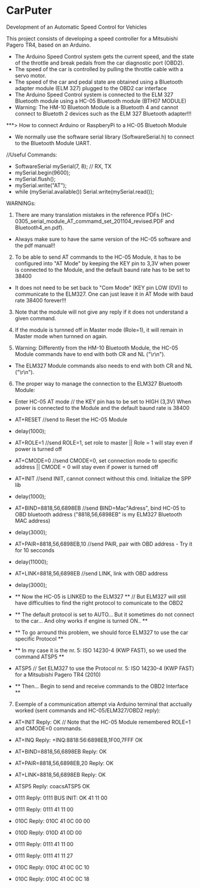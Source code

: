 # CarPuter
Development of an Automatic Speed Control for Vehicles

This project consists of developing a speed controller for a Mitsubishi Pagero TR4, based on an Arduino.
-	The Arduino Speed Control system gets the current speed, and the state of the throttle and break pedals from the car diagnostic port (OBD2).
-	The speed of the car is controlled by pulling the throttle cable with a servo motor.
-	The speed of the car and pedal state are obtained using a Bluetooth adapter module (ELM 327) plugged to the OBD2 car interface
-	The Arduino Speed Control system is connected to the ELM 327 Bluetooth module using a HC-05 Bluetooth module (BTH07 MODULE)
-	Warning: The HM-10 Bluetooh Module is a Bluetooth 4 and cannot connect to Bluetoth 2 devices such as the ELM 327 Bluetooth adapter!!!


***> How to connect Arduino or RaspberyPi to a HC-05 Bluetooh Module

-	We normally use the software serial  library (SoftwareSerial.h) to connect to the Bluetooth Module UART.

//Useful Commands:
-	SoftwareSerial mySerial(7, 8); // RX, TX
-	mySerial.begin(9600);
-	mySerial.flush();
-	mySerial.write("AT");  
-	while (mySerial.available())       Serial.write(mySerial.read());

WARNINGs: 

1)	There are many translation mistakes in the reference PDFs (HC-0305_serial_module_AT_commamd_set_201104_revised.PDF and Bluetooth4_en.pdf).
-	Always make sure to have the same version of the HC-05 software and the pdf manual!!

2)	To be able to send AT commands to the HC-05 Module, it has to be configured into "AT Mode" by keeping the KEY pin to 3,3V when power is connected to the Module, and the default baund rate has to be set to 38400
-	It does not need to be set back to "Com Mode"  (KEY pin LOW (0V)) to communicate to the ELM327. One can just leave it in AT Mode with baud rate 38400 forever!!!

3)	Note that the module will not give any reply if it does not understand a given command.

4)	If the module is turnned off in Master mode (Role=1), it will remain in Master mode when turnned on again.

5)	Warning: Differently from the HM-10 Bluetooth Module, the HC-05 Module commands have to end with both CR and NL ("\r\n").
-	The ELM327 Module commands also needs to end with both CR and NL ("\r\n").

6)	The proper way to manage the connection to the ELM327 Bluetooth Module:

 
-	Enter HC-05 AT mode		// the KEY pin has to be set to HIGH (3,3V) When power is connected to the Module and the default baund rate is 38400
-	AT+RESET				//send to Reset the HC-05 Module
-	delay(1000);
-	AT+ROLE=1               //send ROLE=1, set role to master || Role = 1 will stay even if power is turned off
-	AT+CMODE=0              //send CMODE=0, set connection mode to specific address || CMODE = 0 will stay even if power is turned off
-	AT+INIT                 //send INIT, cannot connect without this cmd. Initialize the SPP lib
-	delay(1000); 
-	AT+BIND=8818,56,6898EB  //send BIND=Mac"Adress", bind HC-05 to OBD bluetooth address ("8818,56,6898EB" is my ELM327 Bluetooth MAC address)
-	delay(3000); 
-	AT+PAIR=8818,56,6898EB,10 //send PAIR, pair with OBD address - Try it for 10 secconds
-	delay(11000);  
-	AT+LINK=8818,56,6898EB     //send LINK, link with OBD address
-	delay(3000); 

-	** Now the HC-05 is LINKED to the ELM327 **		// But ELM327 will still have difficulties to find the right protocol to comunicate to the OBD2
-	** The default protocol is set to AUTO... But it sometimes do not connect to the car... And olny works if engine is turned ON.. **
-	** To go arround this problem, we should force ELM327 to use the car specific Protocol **
-	** In my case it is the nr. 5: ISO 14230-4 (KWP FAST), so we used the command ATSP5 **

-	ATSP5					// Set ELM327 to use the Protocol nr. 5: ISO 14230-4 (KWP FAST) for a Mitsubishi Pagero TR4 (2010) 

-	** Then... Begin to send and receive commands to the OBD2 Interface **


7)	Exemple of a communication attempt via Arduino terminal that acctually worked (sent commands and HC-05/ELM327/OBD2 reply): 

-	AT+INIT		Reply: OK		// Note that the HC-05 Module remembered ROLE=1 and CMODE=0 commands.

-	AT+INQ		Reply: +INQ:8818:56:6898EB,1F00,7FFF		OK

-	AT+BIND=8818,56,6898EB		Reply: OK

-	AT+PAIR=8818,56,6898EB,20		Reply: OK

-	AT+LINK=8818,56,6898EB		Reply: OK

-	ATSP5		Reply: coacsATSP5		OK

-	0111		Reply: 0111		BUS INIT: OK	41 11 00
-	0111		Reply: 0111		41 11 00
-	010C		Reply: 010C		41 0C 00 00
-	010D		Reply: 010D		41 0D 00 
-	0111		Reply: 0111		41 11 00 
-	0111		Reply: 0111		41 11 27 
-	010C		Reply: 010C		41 0C 0C 10 
-	010C		Reply: 010C		41 0C 0C 18 
